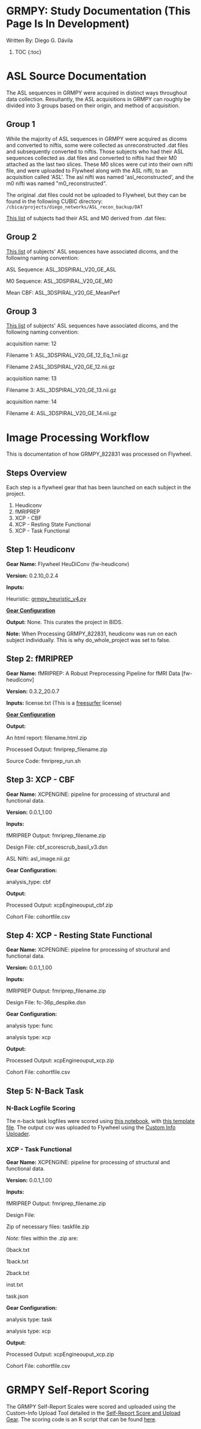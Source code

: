 # GRMPY: Study Documentation (This Page Is In Development)

Written By: Diego G. Dávila

1. TOC
{:toc}

# ASL Source Documentation

The ASL sequences in GRMPY were acquired in distinct ways throughout data collection. Resultantly, the ASL acquisitions in GRMPY can roughly be divided into 3 groups based on their origin, and method of acquisition.

## Group 1

While the majority of ASL sequences in GRMPY were acquired as dicoms and converted to niftis, some were collected as unreconstructed .dat files and subsequently converted to niftis.
Those subjects who had their ASL sequences collected as .dat files and converted to niftis had their M0 attached as the last two slices.
These M0 slices were cut into their own nifti file, and were uploaded to Flywheel along with the ASL nifti, to an acquisition called 'ASL'. The asl nifti was named 'asl_reconstructed', and the m0 nifti was named "m0_reconstructed".

The original .dat files could not be uploaded to Flywheel, but they can be found in the following CUBIC directory: ```/cbica/projects/diego_networks/ASL_recon_backup/DAT```

[This list](https://github.com/PennLINC/grmpy/blob/gh-pages/referenceFiles/grmpy_asl_reconlist.csv) of subjects had their ASL and M0 derived from .dat files:

## Group 2

[This list](https://github.com/PennLINC/grmpy/blob/gh-pages/referenceFiles/grmpy_asl_group2.csv) of subjects' ASL sequences have associated dicoms, and the following naming convention:

ASL Sequence: ASL_3DSPIRAL_V20_GE_ASL

M0 Sequence: ASL_3DSPIRAL_V20_GE_M0

Mean CBF: ASL_3DSPIRAL_V20_GE_MeanPerf

## Group 3

[This list](https://github.com/PennLINC/grmpy/blob/gh-pages/referenceFiles/grmpy_asl_group3.csv) of subjects' ASL sequences have associated dicoms, and the following naming convention:

acquisition name: 12

Filename 1: ASL_3DSPIRAL_V20_GE_12_Eq_1.nii.gz

Filename 2:ASL_3DSPIRAL_V20_GE_12.nii.gz


acquisition name: 13

Filename 3: ASL_3DSPIRAL_V20_GE_13.nii.gz


acquisition name: 14

Filename 4: ASL_3DSPIRAL_V20_GE_14.nii.gz



# Image Processing Workflow
This is documentation of how GRMPY_822831 was processed on Flywheel. 

## Steps Overview
Each step is a flywheel gear that has been launched on each subject in the project.
1. Heudiconv
2. fMRIPREP
3. XCP - CBF
4. XCP - Resting State Functional
5. XCP - Task Functional

## Step 1: Heudiconv


**Gear Name:** Flywheel HeuDiConv (fw-heudiconv)


**Version:** 0.2.10_0.2.4


**Inputs:**

Heuristic: [grmpy_heuristic_v4.py](https://github.com/PennLINC/grmpy/blob/gh-pages/inputFiles/grmpy_heuristic_v4.py)


[**Gear Configuration**](https://github.com/PennLINC/grmpy/blob/gh-pages/inputFiles/heudiconvConfiguration.json)


**Output:** None. This curates the project in BIDS.


**Note:** When Processing GRMPY_822831, heudiconv was run on each subject individually. This is why do_whole_project was set to false.


## Step 2: fMRIPREP


**Gear Name:** fMRIPREP: A Robust Preprocessing Pipeline for fMRI Data [fw-heudiconv]


**Version:** 0.3.2_20.0.7


**Inputs:** license.txt (This is a [freesurfer](https://surfer.nmr.mgh.harvard.edu/fswiki/FreeSurferWiki) license)


[**Gear Configuration**](https://github.com/PennLINC/grmpy/blob/gh-pages/inputFiles/fmriprepConfiguration.json)


**Output:**

An html report: filename.html.zip

Processed Output: fmriprep_filename.zip

Source Code: fmriprep_run.sh


## Step 3: XCP - CBF


**Gear Name:** XCPENGINE: pipeline for processing of structural and functional data.


**Version:** 0.0.1_1.00


**Inputs:**

fMRIPREP Output: fmriprep_filename.zip

Design File: cbf_scorescrub_basil_v3.dsn

ASL Nifti: asl_image.nii.gz


**Gear Configuration:**

analysis_type:	cbf


**Output:**

Processed Output: xcpEngineouput_cbf.zip

Cohort File: cohortfile.csv


## Step 4: XCP - Resting State Functional


**Gear Name:** XCPENGINE: pipeline for processing of structural and functional data.


**Version:** 0.0.1_1.00


**Inputs:**

fMRIPREP Output: fmriprep_filename.zip

Design File: fc-36p_despike.dsn


**Gear Configuration:**

analysis type:	func

analysis type:	xcp


**Output:**

Processed Output: xcpEngineouput_xcp.zip

Cohort File: cohortfile.csv


## Step 5: N-Back Task

### N-Back Logfile Scoring

The n-back task logfiles were scored using [this notebook](https://github.com/PennLINC/grmpy/blob/gh-pages/grmpy_nback_scoreALL.ipynb), with [this template file](https://github.com/PennLINC/grmpy/blob/gh-pages/grympytemplate.xml). The output csv was uploaded to Flywheel using the [Custom Info Uploader](https://pennlinc.github.io/docs/flywheel/usingCustomInfoUploader/). 

### XCP - Task Functional

**Gear Name:** XCPENGINE: pipeline for processing of structural and functional data.


**Version:** 0.0.1_1.00


**Inputs:**

fMRIPREP Output: fmriprep_filename.zip

Design File:

Zip of necessary files: taskfile.zip

*Note:* files within the .zip are:

0back.txt

1back.txt

2back.txt

inst.txt

task.json


**Gear Configuration:**

analysis type:	task

analysis type:	xcp


**Output:**

Processed Output: xcpEngineouput_xcp.zip

Cohort File: cohortfile.csv


# GRMPY Self-Report Scoring


The GRMPY Self-Report Scales were scored and uploaded using the Custom-Info Upload Tool detailed in the [Self-Report Score and Upload Gear](https://pennlinc.github.io/docs/flywheel/uploadingDocs/). The scoring code is an R script that can be found [here](https://github.com/PennLINC/grmpy/blob/gh-pages/summaryScoring/GRMPY_selfReportScoringCode_v4.R).


